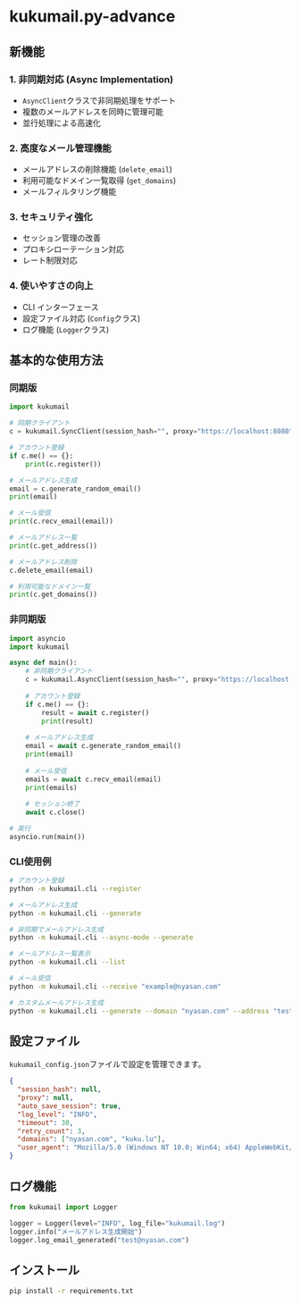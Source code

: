 # kukumail.py-advance

## 新機能

### 1. 非同期対応 (Async Implementation)
- `AsyncClient`クラスで非同期処理をサポート
- 複数のメールアドレスを同時に管理可能
- 並行処理による高速化

### 2. 高度なメール管理機能
- メールアドレスの削除機能 (`delete_email`)
- 利用可能なドメイン一覧取得 (`get_domains`)
- メールフィルタリング機能

### 3. セキュリティ強化
- セッション管理の改善
- プロキシローテーション対応
- レート制限対応

### 4. 使いやすさの向上
- CLI インターフェース
- 設定ファイル対応 (`Config`クラス)
- ログ機能 (`Logger`クラス)

## 基本的な使用方法

### 同期版
```python
import kukumail

# 同期クライアント
c = kukumail.SyncClient(session_hash="", proxy="https://localhost:8080")

# アカウント登録
if c.me() == {}:
    print(c.register())

# メールアドレス生成
email = c.generate_random_email()
print(email)

# メール受信
print(c.recv_email(email))

# メールアドレス一覧
print(c.get_address())

# メールアドレス削除
c.delete_email(email)

# 利用可能なドメイン一覧
print(c.get_domains())
```

### 非同期版
```python
import asyncio
import kukumail

async def main():
    # 非同期クライアント
    c = kukumail.AsyncClient(session_hash="", proxy="https://localhost:8080")
    
    # アカウント登録
    if c.me() == {}:
        result = await c.register()
        print(result)
    
    # メールアドレス生成
    email = await c.generate_random_email()
    print(email)
    
    # メール受信
    emails = await c.recv_email(email)
    print(emails)
    
    # セッション終了
    await c.close()

# 実行
asyncio.run(main())
```

### CLI使用例
```bash
# アカウント登録
python -m kukumail.cli --register

# メールアドレス生成
python -m kukumail.cli --generate

# 非同期でメールアドレス生成
python -m kukumail.cli --async-mode --generate

# メールアドレス一覧表示
python -m kukumail.cli --list

# メール受信
python -m kukumail.cli --receive "example@nyasan.com"

# カスタムメールアドレス生成
python -m kukumail.cli --generate --domain "nyasan.com" --address "test"
```

## 設定ファイル

`kukumail_config.json`ファイルで設定を管理できます。

```json
{
  "session_hash": null,
  "proxy": null,
  "auto_save_session": true,
  "log_level": "INFO",
  "timeout": 30,
  "retry_count": 3,
  "domains": ["nyasan.com", "kuku.lu"],
  "user_agent": "Mozilla/5.0 (Windows NT 10.0; Win64; x64) AppleWebKit/537.36"
}
```

## ログ機能

```python
from kukumail import Logger

logger = Logger(level="INFO", log_file="kukumail.log")
logger.info("メールアドレス生成開始")
logger.log_email_generated("test@nyasan.com")
```

## インストール

```bash
pip install -r requirements.txt
```